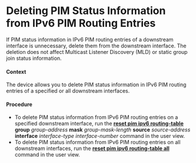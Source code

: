 Deleting PIM Status Information from IPv6 PIM Routing Entries
=============================================================

If PIM status information in IPv6 PIM routing entries of a downstream interface is unnecessary, delete them from the downstream interface. The deletion does not affect Multicast Listener Discovery (MLD) or static group join status information.

#### Context

The device allows you to delete PIM status information in IPv6 PIM routing entries of a specified or all downstream interfaces.


#### Procedure

* To delete PIM status information from IPv6 PIM routing entries on a specified downstream interface, run the [**reset pim ipv6 routing-table**](cmdqueryname=reset+pim+ipv6+routing-table) **group** *group-address* **mask** *group-mask-length* **source** *source-address* **interface** *interface-type* *interface-number* command in the user view.
* To delete PIM status information from IPv6 PIM routing entries on all downstream interfaces, run the [**reset pim ipv6 routing-table all**](cmdqueryname=reset+pim+ipv6+routing-table+all) command in the user view.